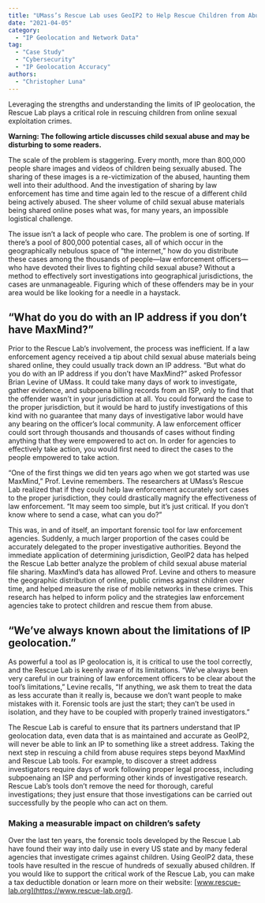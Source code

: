 ```yaml
---
title: "UMass’s Rescue Lab uses GeoIP2 to Help Rescue Children from Abuse"
date: "2021-04-05"
category:
  - "IP Geolocation and Network Data"
tag:
  - "Case Study"
  - "Cybersecurity"
  - "IP Geolocation Accuracy"
authors:
  - "Christopher Luna"
---
```


Leveraging the strengths and understanding the limits of IP geolocation, the
Rescue Lab plays a critical role in rescuing children from online sexual
exploitation crimes.

<!--lint disable no-emphasis-as-heading-->

**Warning: The following article discusses child sexual abuse and may be
disturbing to some readers.**

The scale of the problem is staggering. Every month, more than 800,000 people
share images and videos of children being sexually abused. The sharing of these
images is a re-victimization of the abused, haunting them well into their
adulthood. And the investigation of sharing by law enforcement has time and time
again led to the rescue of a different child being actively abused. The sheer
volume of child sexual abuse materials being shared online poses what was, for
many years, an impossible logistical challenge.

The issue isn’t a lack of people who care. The problem is one of sorting. If
there’s a pool of 800,000 potential cases, all of which occur in the
geographically nebulous space of “the internet,” how do you distribute these
cases among the thousands of people—law enforcement officers—who have devoted
their lives to fighting child sexual abuse? Without a method to effectively sort
investigations into geographical jurisdictions, the cases are unmanageable.
Figuring which of these offenders may be in your area would be like looking for
a needle in a haystack.

## “What do you do with an IP address if you don’t have MaxMind?”

Prior to the Rescue Lab’s involvement, the process was inefficient. If a law
enforcement agency received a tip about child sexual abuse materials being
shared online, they could usually track down an IP address. “But what do you do
with an IP address if you don’t have MaxMind?” asked Professor Brian Levine of
UMass. It could take many days of work to investigate, gather evidence, and
subpoena billing records from an ISP, only to find that the offender wasn’t in
your jurisdiction at all. You could forward the case to the proper jurisdiction,
but it would be hard to justify investigations of this kind with no guarantee
that many days of investigative labor would have any bearing on the officer’s
local community. A law enforcement officer could sort through thousands and
thousands of cases without finding anything that they were empowered to act on.
In order for agencies to effectively take action, you would first need to direct
the cases to the people empowered to take action.

“One of the first things we did ten years ago when we got started was use
MaxMind,” Prof. Levine remembers. The researchers at UMass’s Rescue Lab realized
that if they could help law enforcement accurately sort cases to the proper
jurisdiction, they could drastically magnify the effectiveness of law
enforcement. “It may seem too simple, but it’s just critical. If you don’t know
where to send a case, what can you do?”

This was, in and of itself, an important forensic tool for law enforcement
agencies. Suddenly, a much larger proportion of the cases could be accurately
delegated to the proper investigative authorities. Beyond the immediate
application of determining jurisdiction, GeoIP2 data has helped the Rescue Lab
better analyze the problem of child sexual abuse material file sharing.
MaxMind’s data has allowed Prof. Levine and others to measure the geographic
distribution of online, public crimes against children over time, and helped
measure the rise of mobile networks in these crimes. This research has helped to
inform policy and the strategies law enforcement agencies take to protect
children and rescue them from abuse.

## “We’ve always known about the limitations of IP geolocation.”

As powerful a tool as IP geolocation is, it is critical to use the tool
correctly, and the Rescue Lab is keenly aware of its limitations. “We’ve always
been very careful in our training of law enforcement officers to be clear about
the tool’s limitations,” Levine recalls, “If anything, we ask them to treat the
data as less accurate than it really is, because we don’t want people to make
mistakes with it. Forensic tools are just the start; they can’t be used in
isolation, and they have to be coupled with properly trained investigators.”

The Rescue Lab is careful to ensure that its partners understand that IP
geolocation data, even data that is as maintained and accurate as GeoIP2, will
never be able to link an IP to something like a street address. Taking the next
step in rescuing a child from abuse requires steps beyond MaxMind and Rescue Lab
tools. For example, to discover a street address investigators require days of
work following proper legal process, including subpoenaing an ISP and performing
other kinds of investigative research. Rescue Lab’s tools don’t remove the need
for thorough, careful investigations; they just ensure that those investigations
can be carried out successfully by the people who can act on them.

### Making a measurable impact on children’s safety

Over the last ten years, the forensic tools developed by the Rescue Lab have
found their way into daily use in every US state and by many federal agencies
that investigate crimes against children. Using GeoIP2 data, these tools have
resulted in the rescue of hundreds of sexually abused children. If you would
like to support the critical work of the Rescue Lab, you can make a tax
deductible donation or learn more on their website:
[www.rescue-lab.org](https://www.rescue-lab.org/).
